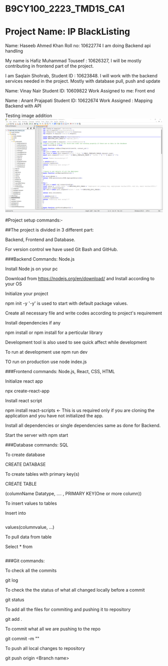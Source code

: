 # B9CY100_2223_TMD1S_CA1
# Project Name: IP BlackListing 
Name: Haseeb Ahmed Khan 
Roll no: 10622774 
I am doing Backend api handling 

My name is Hafiz Muhammad Touseef : 10626327, I will be mostly contributing in frontend part of the project.

I am Saqlain Shohrab, Student ID : 10623848. I will work with the backend services needed in the project. Mostly with database pull, push and update

Name: Vinay Nair
Student ID: 10609822
Work Assigned to me: Front end


Name : Anant Prajapati
Student ID: 10622674
Work Assigned : Mapping Backend with API 

Testing image addition
![alt text](https://github.com/10623848/B9CY100_2223_TMD1S_CA1/blob/main/Screenshots/DB-Operations.png?raw=true)


#Project setup commands:-

##The project is divided in 3 different part: 

Backend, Frontend and Database.

For version control we have used Git Bash and GitHub.

###Backend Commands: Node.js

Install Node js on your pc

Download from https://nodejs.org/en/download/ and Install according to your OS

Initialize your project

npm init  -y '-y' is used to start with default package values.

Create all necessary file and write codes according to project's requirement

Install dependencies if any 

npm install or npm install <library name> for a perticular library

Development tool is also used to see quick affect while development

To run at development use npm run dev

TO run on production use node index.js

###Frontend commands: Node.js, React, CSS, HTML

Initialize react app

npx create-react-app <app name>

Install react script

npm install react-scripts <- This is us required only if you are cloning the application and you have not initialized the app.

Install all dependencies or single dependencies same as done for Backend.

Start the server with npm start

###Database commands: SQL

To create database

CREATE DATABASE <Database name>

To create tables with primary key(s)

CREATE TABLE <Table name> (columnName Datatype, .... , PRIMARY KEY(One or more column))

To insert values to tables

Insert into <Table name> values(columnvalue, ...)

To pull data from table

Select * from <Table name>


###Git commands:

To check all the commits

git log

To check the the status of what all changed locally before a commit

git status

To add all the files for commiting and pushing it to repository

git add .

To commit what all we are pushing to the repo

git commit -m "<Commit message>"

To push all local changes to repository

git push origin <Branch name>